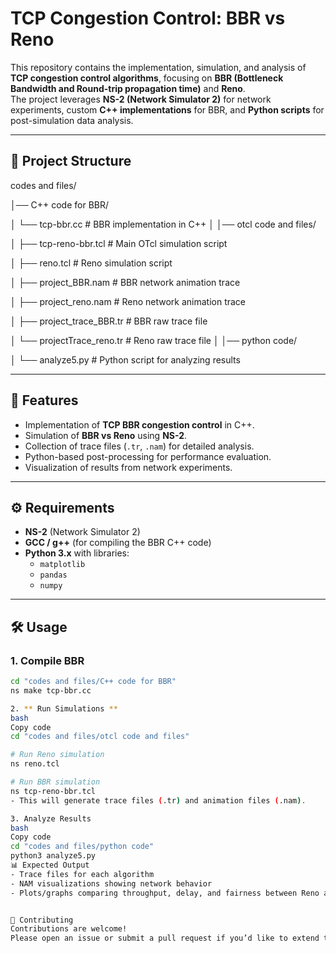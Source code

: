 # TCP Congestion Control: BBR vs Reno

This repository contains the implementation, simulation, and analysis of **TCP congestion control algorithms**, focusing on **BBR (Bottleneck Bandwidth and Round-trip propagation time)** and **Reno**.  
The project leverages **NS-2 (Network Simulator 2)** for network experiments, custom **C++ implementations** for BBR, and **Python scripts** for post-simulation data analysis.

---

## 📂 Project Structure
codes and files/

│── C++ code for BBR/

 │   └── tcp-bbr.cc # BBR implementation in C++
│
│── otcl code and files/

│   ├── tcp-reno-bbr.tcl # Main OTcl simulation script

│   ├── reno.tcl # Reno simulation script

│   ├── project_BBR.nam # BBR network animation trace

│   ├── project_reno.nam # Reno network animation trace

│   ├── project_trace_BBR.tr # BBR raw trace file

│   └── projectTrace_reno.tr # Reno raw trace file
│
│── python code/

│   └── analyze5.py # Python script for analyzing results

---

## 🚀 Features
- Implementation of **TCP BBR congestion control** in C++.
- Simulation of **BBR vs Reno** using **NS-2**.
- Collection of trace files (`.tr`, `.nam`) for detailed analysis.
- Python-based post-processing for performance evaluation.
- Visualization of results from network experiments.

---

## ⚙️ Requirements
- **NS-2** (Network Simulator 2)
- **GCC / g++** (for compiling the BBR C++ code)
- **Python 3.x** with libraries:
  - `matplotlib`
  - `pandas`
  - `numpy`

---

## 🛠️ Usage

### 1. Compile BBR
```bash
cd "codes and files/C++ code for BBR"
ns make tcp-bbr.cc

2. ** Run Simulations **
bash
Copy code
cd "codes and files/otcl code and files"

# Run Reno simulation
ns reno.tcl

# Run BBR simulation
ns tcp-reno-bbr.tcl
- This will generate trace files (.tr) and animation files (.nam).

3. Analyze Results
bash
Copy code
cd "codes and files/python code"
python3 analyze5.py
📊 Expected Output
- Trace files for each algorithm
- NAM visualizations showing network behavior
- Plots/graphs comparing throughput, delay, and fairness between Reno and BBR


🤝 Contributing
Contributions are welcome!
Please open an issue or submit a pull request if you’d like to extend the analysis or add new congestion control algorithms.

